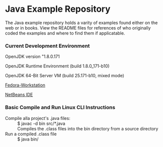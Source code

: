 Java Example Repository
=======================

The Java example repository holds a varity of examples found either on the web or in books. View the README files for references of who originally coded the examples and where to find them if applicatable.

### Current Development Environment

OpenJDK version "1.8.0.171

OpenJDK Runtime Environment (build 1.8.0_171-b10)

OpenJDK 64-Bit Server VM (build 25.171-b10, mixed mode)

[Fedora-Workstation](https://getfedora.org/en/workstation/download/)

[NetBeans IDE](https://netbeans.org/downloads/) 

### Basic Compile and Run Linux CLI Instructions
<dl>
  <dt>Compile alla project's .java files:</dt>
  <dd>$ javac -d bin src/*.java<dd>
  <dd>Compiles the .class files into the bin directory from a source directory</dd>

  <dt>Run a compiled .class file</dt>
  <dd> $ java bin/<appName></dd>
</dl>
